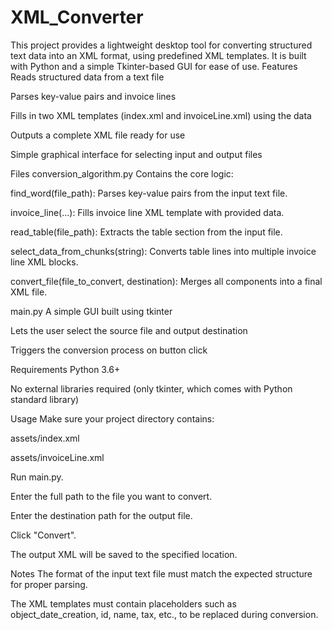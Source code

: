 # XML_Converter
This project provides a lightweight desktop tool for converting structured text data into an XML format, using predefined XML templates. It is built with Python and a simple Tkinter-based GUI for ease of use.
Features
Reads structured data from a text file

Parses key-value pairs and invoice lines

Fills in two XML templates (index.xml and invoiceLine.xml) using the data

Outputs a complete XML file ready for use

Simple graphical interface for selecting input and output files

Files
conversion_algorithm.py
Contains the core logic:

find_word(file_path): Parses key-value pairs from the input text file.

invoice_line(...): Fills invoice line XML template with provided data.

read_table(file_path): Extracts the table section from the input file.

select_data_from_chunks(string): Converts table lines into multiple invoice line XML blocks.

convert_file(file_to_convert, destination): Merges all components into a final XML file.

main.py
A simple GUI built using tkinter

Lets the user select the source file and output destination

Triggers the conversion process on button click

Requirements
Python 3.6+

No external libraries required (only tkinter, which comes with Python standard library)

Usage
Make sure your project directory contains:

assets/index.xml

assets/invoiceLine.xml

Run main.py.

Enter the full path to the file you want to convert.

Enter the destination path for the output file.

Click "Convert".

The output XML will be saved to the specified location.

Notes
The format of the input text file must match the expected structure for proper parsing.

The XML templates must contain placeholders such as object_date_creation, id, name, tax, etc., to be replaced during conversion.
